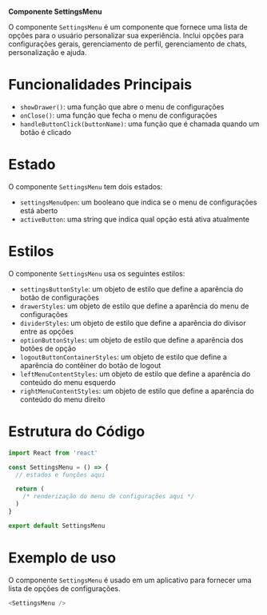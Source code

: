 **Componente SettingsMenu**

O componente `SettingsMenu` é um componente que fornece uma lista de opções para o usuário personalizar sua experiência. Inclui opções para configurações gerais, gerenciamento de perfil, gerenciamento de chats, personalização e ajuda.

# **Funcionalidades Principais**

* `showDrawer()`: uma função que abre o menu de configurações
* `onClose()`: uma função que fecha o menu de configurações
* `handleButtonClick(buttonName)`: uma função que é chamada quando um botão é clicado

# **Estado**

O componente `SettingsMenu` tem dois estados:

* `settingsMenuOpen`: um booleano que indica se o menu de configurações está aberto
* `activeButton`: uma string que indica qual opção está ativa atualmente

# **Estilos**

O componente `SettingsMenu` usa os seguintes estilos:

* `settingsButtonStyle`: um objeto de estilo que define a aparência do botão de configurações
* `drawerStyles`: um objeto de estilo que define a aparência do menu de configurações
* `dividerStyles`: um objeto de estilo que define a aparência do divisor entre as opções
* `optionButtonStyles`: um objeto de estilo que define a aparência dos botões de opção
* `logoutButtonContainerStyles`: um objeto de estilo que define a aparência do contêiner do botão de logout
* `leftMenuContentStyles`: um objeto de estilo que define a aparência do conteúdo do menu esquerdo
* `rightMenuContentStyles`: um objeto de estilo que define a aparência do conteúdo do menu direito

# **Estrutura do Código**
```javascript
import React from 'react'

const SettingsMenu = () => {
  // estados e funções aqui

  return (
    /* renderização do menu de configurações aqui */
  )
}

export default SettingsMenu
```
# **Exemplo de uso**

O componente `SettingsMenu` é usado em um aplicativo para fornecer uma lista de opções de configurações.
```javascript
<SettingsMenu />
```